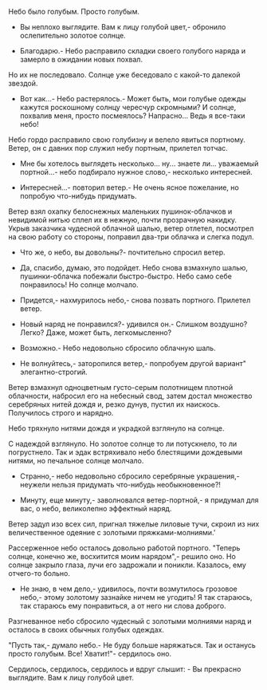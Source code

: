 Небо было голубым. Просто голубым. 

- Вы неплохо выглядите. Вам к лицу голубой цвет,- обронило ослепительно золотое
  солнце. 

- Благодарю.- Небо расправило складки своего голубого наряда и замерло в
  ожидании новых похвал. 

Но их не последовало. Солнце уже беседовало с какой-то далекой звездой. 

- Вот как...- Небо растерялось.- Может быть, мои голубые одежды кажутся
  роскошному солнцу чересчур скромными? И солнце, похвалив меня, просто
  посмеялось? Напрасно... Ведь я все-таки небо! 

Небо гордо расправило свою голубизну и велело явиться портному. Ветер, он с
давних пор служил небу портным, прилетел тотчас. 

- Мне бы хотелось выглядеть несколько... ну... знаете ли... уважаемый
  портной...- небо подбирало нужное слово,- несколько интересней. 

- Интересней...- повторил ветер.- Не очень ясное пожелание, но попробую
  что-нибудь придумать. 

Ветер взял охапку белоснежных маленьких пушинок-облачков и невидимой нитью
сплел их в нежную, почти прозрачную накидку. Укрыв заказчика чудесной облачной
шалью, ветер отлетел, посмотрел на свою работу со стороны, поправил два-три
облачка и слегка подул. 

- Что же, о небо, вы довольны?- почтительно спросил ветер. 

- Да, спасибо, думаю, это подойдет. Небо снова взмахнуло шалью, пушинки-облачка
  побежали быстро-быстро. Небо само себе понравилось! Но солнце молчало. 

- Придется,- нахмурилось небо,- снова позвать портного. Прилетел ветер. 

- Новый наряд не понравился?- удивился он.- Слишком воздушно? Легко? Даже,
  может быть, легкомысленно? 

- Возможно.- Небо недовольно сбросило облачную шаль. 

- Не волнуйтесь,- заторопился ветер,- попробуем другой вариант"
  элегантно-строгий. 

Ветер взмахнул одноцветным густо-серым полотнищем плотной облачности, набросил
его на небесный свод, затем достал множество серебряных нитей дождя и, резко
дунув, пустил их наискось. Получилось строго и нарядно. 

Небо тряхнуло нитями дождя и украдкой взглянуло на солнце. 

С надеждой взглянуло. Но золотое солнце то ли потускнело, то ли погрустнело.
Так и эдак встряхивало небо блестящими дождевыми нитями, но печальное солнце
молчало. 

- Странно,- небо недовольно сбросило серебряные украшения,- неужели нельзя
  придумать что-нибудь необыкновенное?! 

- Минуту, еще минуту,- заволновался ветер-портной,- я придумал для вас, о небо,
  великолепно эффектный наряд. 

Ветер задул изо всех сил, пригнал тяжелые лиловые тучи, скроил из них
величественное одеяние с золотыми пряжками-молниями.' 

Рассерженное небо осталось довольно работой портного. "Теперь солнце, конечно
же, восхитится моим нарядом",- решило оно. Но солнце закрыло глаза, лучи его
задрожали и поникли. Казалось, ему отчего-то больно. 

- Не знаю, в чем дело,- удивилось, почти возмутилось грозовое небо,- этому
  золотому зазнайке ничем не угодить! Я так стараюсь, так стараюсь ему
  понравиться, а от него ни слова доброго. 

Разгневанное небо сбросило чудесный с золотыми молниями наряд и осталось в
своих обычных голубых одеждах. 

"Пусть так,- думало небо.- Не буду больше наряжаться. Так и останусь просто
голубым. Все! Хватит!"- сердилось оно. 

Сердилось, сердилось, сердилось и вдруг слышит: - Вы прекрасно выглядите. Вам к
лицу голубой цвет. 


